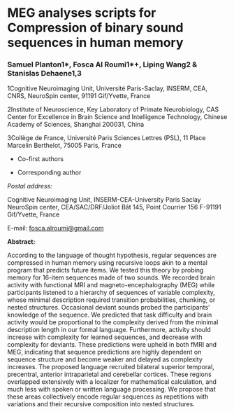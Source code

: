 # MEG analyses scripts for Compression of binary sound sequences in human memory

### Samuel Planton1*, Fosca Al Roumi1*+, Liping Wang2 & Stanislas Dehaene1,3

1Cognitive Neuroimaging Unit, Université Paris-Saclay, INSERM, CEA, CNRS, NeuroSpin center, 91191 Gif/Yvette, France

2Institute of Neuroscience, Key Laboratory of Primate Neurobiology, CAS Center for Excellence in Brain Science and Intelligence Technology, Chinese Academy of Sciences, Shanghai 200031, China

3Collège de France, Université Paris Sciences Lettres (PSL), 11 Place Marcelin Berthelot, 75005 Paris, France

- Co-first authors

+ Corresponding author

*Postal address:*

Cognitive Neuroimaging Unit, INSERM-CEA-University Paris Saclay NeuroSpin center, CEA/SAC/DRF/Joliot Bât 145, Point Courrier 156 F-91191 Gif/Yvette, France

E-mail: [fosca.alroumi@gmail.com](mailto:fosca.alroumi@gmail.com)

********************Abstract:********************

According to the language of thought hypothesis, regular sequences are compressed in human memory using recursive loops akin to a mental program that predicts future items. We tested this theory by probing memory for 16-item sequences made of two sounds. We recorded brain activity with functional MRI and magneto-encephalography (MEG) while participants listened to a hierarchy of sequences of variable complexity, whose minimal description required transition probabilities, chunking, or nested structures. Occasional deviant sounds probed the participants’ knowledge of the sequence. We predicted that task difficulty and brain activity would be proportional to the complexity derived from the minimal description length in our formal language. Furthermore, activity should increase with complexity for learned sequences, and decrease with complexity for deviants. These predictions were upheld in both fMRI and MEG, indicating that sequence predictions are highly dependent on sequence structure and become weaker and delayed as complexity increases. The proposed language recruited bilateral superior temporal, precentral, anterior intraparietal and cerebellar cortices. These regions overlapped extensively with a localizer for mathematical calculation, and much less with spoken or written language processing. We propose that these areas collectively encode regular sequences as repetitions with variations and their recursive composition into nested structures.